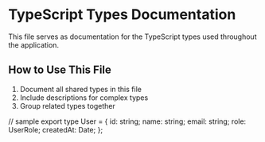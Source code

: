 # TypeScript Types Documentation

This file serves as documentation for the TypeScript types used throughout the application.

## How to Use This File

1. Document all shared types in this file
2. Include descriptions for complex types
3. Group related types together

// sample
export type User = {
  id: string;
  name: string;
  email: string;
  role: UserRole;
  createdAt: Date;
};
